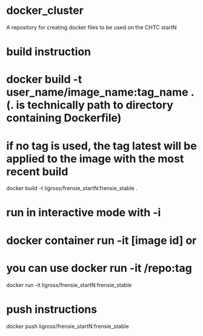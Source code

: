 # docker_cluster
A repository for creating docker files to be used on the CHTC startN

# build instruction
# docker build -t user_name/image_name:tag_name . (. is technically path to directory containing Dockerfile)
# if no tag is used, the tag latest will be applied to the image with the most recent build
docker build -t ligross/frensie_startN:frensie_stable .

# run in interactive mode with -i 
# docker container run -it [image id] or 
# you can use docker run -it <user>/repo:tag
docker run -it ligross/frensie_startN:frensie_stable

# push instructions
docker push ligross/frensie_startN:frensie_stable